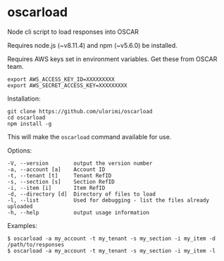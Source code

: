 # oscarload

Node cli script to load responses into OSCAR

Requires node.js (\~v8.11.4) and npm (\~v5.6.0) be installed.

Requires AWS keys set in environment variables. Get these from OSCAR team.

    export AWS_ACCESS_KEY_ID=XXXXXXXXX
    export AWS_SECRET_ACCESS_KEY=XXXXXXXXX

Installation:

    git clone https://github.com/ulorimi/oscarload
    cd oscarload
    npm install -g

This will make the `oscarload` command available for use.

Options:

    -V, --version        output the version number
    -a, --account [a]    Account ID
    -t, --tenant [t]     Tenant RefID
    -s, --section [s]    Section RefID
    -i, --item [i]       Item RefID
    -d, --directory [d]  Directory of files to load
    -l, --list           Used for debugging - list the files already uploaded
    -h, --help           output usage information

Examples:

    $ oscarload -a my_account -t my_tenant -s my_section -i my_item -d /path/to/responses
    $ oscarload -a my_account -t my_tenant -s my_section -i my_item -l
